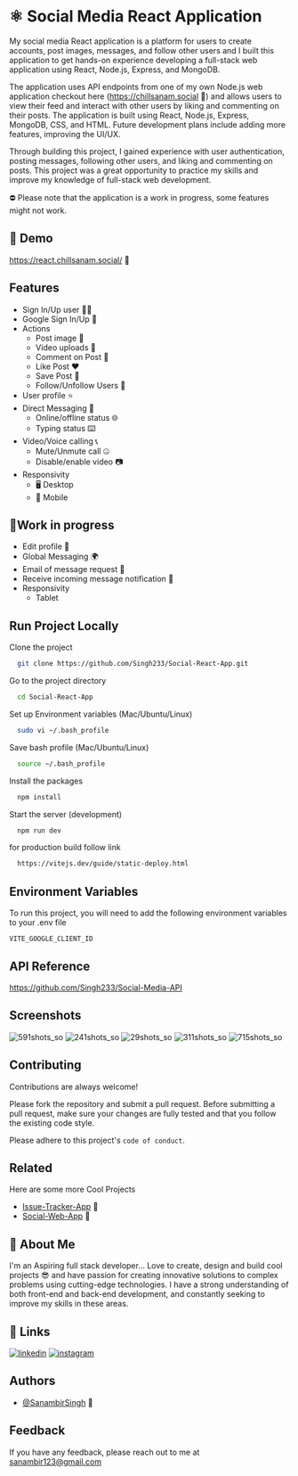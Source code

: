# ⚛️ Social Media React Application

My social media React application is a platform for users to create accounts, post images, messages, and follow other users and I built this application to get hands-on experience developing a full-stack web application using React, Node.js, Express, and MongoDB.

The application uses API endpoints from one of my own Node.js web application checkout here (https://chillsanam.social 🚀) and allows users to view their feed and interact with other users by liking and commenting on their posts. The application is built using React, Node.js, Express, MongoDB, CSS, and HTML. Future development plans include adding more features, improving the UI/UX.

Through building this project, I gained experience with user authentication, posting messages, following other users, and liking and commenting on posts. This project was a great opportunity to practice my skills and improve my knowledge of full-stack web development.

⛔️ Please note that the application is a work in progress, some features might not work.

## 👀 Demo

https://react.chillsanam.social/ 🚀

## Features

- Sign In/Up user ✋🏻
- Google Sign In/Up 🚀
- Actions
  - Post image 🌆
  - Video uploads 🎥
  - Comment on Post 💬
  - Like Post ❤️
  - Save Post 🛟
  - Follow/Unfollow Users 👀
- User profile ⭐️
- Direct Messaging 💬
  - Online/offline status 🌐
  - Typing status ⌨️
- Video/Voice calling 📞
  - Mute/Unmute call 🤐
  - Disable/enable video 📷
- Responsivity
  - 🖥️ Desktop
  - 📱 Mobile

## 🚧Work in progress

- Edit profile 📝
- Global Messaging 🌍
- Email of message request 📧
- Receive incoming message notification 🔔
- Responsivity
  - Tablet

## Run Project Locally

Clone the project

```bash
  git clone https://github.com/Singh233/Social-React-App.git
```

Go to the project directory

```bash
  cd Social-React-App
```

Set up Environment variables (Mac/Ubuntu/Linux)

```bash
  sudo vi ~/.bash_profile
```

Save bash profile (Mac/Ubuntu/Linux)

```bash
  source ~/.bash_profile
```

Install the packages

```bash
  npm install
```

Start the server (development)

```bash
  npm run dev
```

for production build follow link

```bash
  https://vitejs.dev/guide/static-deploy.html
```

## Environment Variables

To run this project, you will need to add the following environment variables to your .env file

`VITE_GOOGLE_CLIENT_ID`

## API Reference

https://github.com/Singh233/Social-Media-API

## Screenshots

![591shots_so](https://github.com/Singh233/Social-React-App/assets/37498067/c7868111-06cb-4632-93e6-665e29828d1f)
![241shots_so](https://github.com/Singh233/Social-React-App/assets/37498067/a73f182a-8a65-4c99-a387-530083393627)
![29shots_so](https://github.com/Singh233/Social-React-App/assets/37498067/280f53d0-33d3-4d16-b5b5-beccf15a5a3f)
![311shots_so](https://github.com/Singh233/Social-React-App/assets/37498067/0074ec24-5413-4a2a-ac26-5d9c87246813)
![715shots_so](https://github.com/Singh233/Social-React-App/assets/37498067/ea1008bc-95cf-4bc2-874b-110183a5c367)

## Contributing

Contributions are always welcome!

Please fork the repository and submit a pull request. Before submitting a pull request, make sure your changes are fully tested and that you follow the existing code style.

Please adhere to this project's `code of conduct`.

## Related

Here are some more Cool Projects

- [Issue-Tracker-App](https://github.com/Singh233/Issue-Tracker-App) 🚀
- [Social-Web-App](https://github.com/Singh233/Social-Web-App) 🎯

## 🚀 About Me

I'm an Aspiring full stack developer...
Love to create, design and build cool projects 😎 and have passion for creating innovative solutions to complex problems using cutting-edge technologies. I have a strong understanding of both front-end and back-end development, and constantly seeking to improve my skills in these areas.

## 🔗 Links

[![linkedin](https://img.shields.io/badge/linkedin-0A66C2?style=for-the-badge&logo=linkedin&logoColor=white)](https://www.linkedin.com/in/sanambir-singh-2b4b3a133/)
[![instagram](https://img.shields.io/badge/instagram-d62976?style=for-the-badge&logo=instagram&logoColor=white)](https://www.instagram.com/awesanam/)

## Authors

- [@SanambirSingh](https://github.com/Singh233) 🤗

## Feedback

If you have any feedback, please reach out to me at sanambir123@gmail.com
